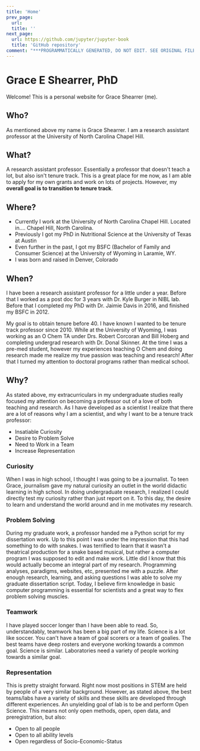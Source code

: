 ```yaml
---
title: 'Home'
prev_page:
  url: 
  title: ''
next_page:
  url: https://github.com/jupyter/jupyter-book
  title: 'GitHub repository'
comment: "***PROGRAMMATICALLY GENERATED, DO NOT EDIT. SEE ORIGINAL FILES IN /content***"
---
```

# Grace E Shearrer, PhD
Welcome! This is a personal website for Grace Shearrer (me). 

## Who?
As mentioned above my name is Grace Shearrer. I am a research assistant professor at the University of North Carolina Chapel Hill. 

## What?
A research assistant professor. Essentially a professor that doesn't teach a lot, but also isn't tenure track. This is a great place for me now, as I am able to apply for my own grants and work on lots of projects. However, my **overall goal is to transition to tenure track**. 

## Where?
* Currently I work at the University of North Carolina Chapel Hill. Located in.... Chapel Hill, North Carolina.  
* Previously I got my PhD in Nutritional Science at the University of Texas at Austin
*  Even further in the past, I got my BSFC (Bachelor of Family and Consumer Science) at the University of Wyoming in Laramie, WY.
* I was born and raised in Denver, Colorado 

## When?
I have been a research assistant professor for a little under a year. Before that I worked as a post doc for 3 years with Dr. Kyle Burger in NIBL lab. Before that I completed my PhD with Dr. Jaimie Davis in 2016, and finished my BSFC in 2012. 

My goal is to obtain tenure before 40. I have known I wanted to be tenure track professor since 2010. While at the University of Wyoming, I was working as an O Chem TA under Drs. Robert Corcoran and Bill Hoberg and completing undergrad research with Dr. Donal Skinner. At the time I was a pre-med student, however my experiences teaching O Chem and doing research made me realize my true passion was teaching and research! After that I turned my attention to doctoral programs rather than medical school. 

## Why?
As stated above, my extracurriculars in my undergraduate studies really focused my attention on becoming a professor out of a love of both teaching and research. As I have developed as a scientist I realize that there are a lot of reasons why I am a scientist, and why I want to be a tenure track professor:
* Insatiable Curiosity
* Desire to Problem Solve
* Need to Work in a Team
* Increase Representation 
### Curiosity
When I was in high school, I thought I was going to be a journalist. To teen Grace, journalism gave my natural curiosity an outlet in the world didactic learning in high school. In doing undergraduate research, I realized I could directly test my curiosity rather than just report on it. To this day, the desire to learn and understand the world around and in me motivates my research.
### Problem Solving
During my graduate work, a professor handed me a Python script for my dissertation work. Up to this point I was under the impression that this had something to do with snakes. I was terrified to learn that it wasn't a theatrical production for a snake based musical, but rather a computer program I was supposed to edit and make work. Little did I know that this would actually become an integral part of my research. Programming analyses, paradigms, websites, etc, presented me with a puzzle. After enough research, learning, and asking questions I was able to solve my graduate dissertation script. Today, I believe firm knowledge in basic computer programming is essential for scientists and a great way to flex problem solving muscles.
### Teamwork
I have played soccer longer than I have been able to read. So, understandably, teamwork has been a big part of my life. Science is a lot like soccer. You can't have a team of goal scorers or a team of goalies. The best teams have deep rosters and everyone working towards a common goal. Science is similar. Laboratories need a variety of people working towards a similar goal. 
### Representation
This is pretty straight forward. Right now most positions in STEM are held by people of a very similar background. However, as stated above, the best teams/labs have a variety of skills and these skills are developed through different experiences. An unyielding goal of lab is to be and perform Open Science. This means not only open methods, open, open data, and preregistration, but also:
* Open to all people
* Open to all ability levels
* Open regardless of Socio-Economic-Status
<!--stackedit_data:
eyJoaXN0b3J5IjpbLTU0MDYwNjAzNl19
-->